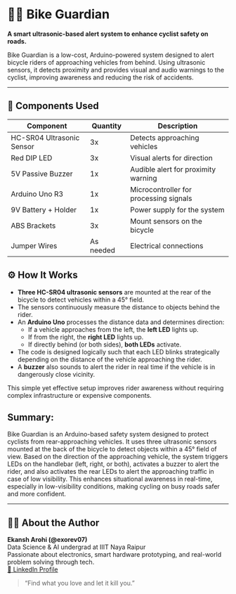 # 🚴‍♂️ Bike Guardian

**A smart ultrasonic-based alert system to enhance cyclist safety on roads.**

Bike Guardian is a low-cost, Arduino-powered system designed to alert bicycle riders of approaching vehicles from behind. Using ultrasonic sensors, it detects proximity and provides visual and audio warnings to the cyclist, improving awareness and reducing the risk of accidents.

---

## 🔩 Components Used

| Component                  | Quantity | Description                             |
|---------------------------|----------|-----------------------------------------|
| HC-SR04 Ultrasonic Sensor | 3x       | Detects approaching vehicles            |
| Red DIP LED               | 3x       | Visual alerts for direction             |
| 5V Passive Buzzer         | 1x       | Audible alert for proximity warning     |
| Arduino Uno R3            | 1x       | Microcontroller for processing signals  |
| 9V Battery + Holder       | 1x       | Power supply for the system             |
| ABS Brackets              | 3x       | Mount sensors on the bicycle            |
| Jumper Wires              | As needed | Electrical connections                   |

## ⚙️ How It Works

- **Three HC-SR04 ultrasonic sensors** are mounted at the rear of the bicycle to detect vehicles within a 45° field.
- The sensors continuously measure the distance to objects behind the rider.
- An **Arduino Uno** processes the distance data and determines direction:
  - If a vehicle approaches from the left, the **left LED** lights up.
  - If from the right, the **right LED** lights up.
  - If directly behind (or both sides), **both LEDs** activate.
- The code is designed logically such that each LED blinks strategically depending on the distance of the vehicle approaching the rider.
- A **buzzer** also sounds to alert the rider in real time if the vehicle is in dangerously close vicinity.

This simple yet effective setup improves rider awareness without requiring complex infrastructure or expensive components. 

## Summary:

Bike Guardian is an Arduino-based safety system designed to protect cyclists from rear-approaching vehicles. It uses three ultrasonic sensors mounted at the back of the bicycle to detect objects within a 45° field of view. Based on the direction of the approaching vehicle, the system triggers LEDs on the handlebar (left, right, or both), activates a buzzer to alert the rider, and also activates the rear LEDs to alert the approaching traffic in case of low visibility. This enhances situational awareness in real-time, especially in low-visibility conditions, making cycling on busy roads safer and more confident.

---

## 🙋‍♂️ About the Author

**Ekansh Arohi (@exorev07)**  
Data Science & AI undergrad at IIIT Naya Raipur     
Passionate about electronics, smart hardware prototyping, and real-world problem solving through tech.   
[🔗 LinkedIn Profile](https://www.linkedin.com/in/ekansharohi)

> “Find what you love and let it kill you.”

